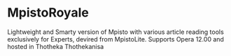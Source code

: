 # MpistoRoyale
Lightweight and Smarty version of Mpisto with various article reading tools exclusively for Experts, devired from MpistoLite. Supports Opera 12.00 and hosted in Thotheka Thothekanisa

